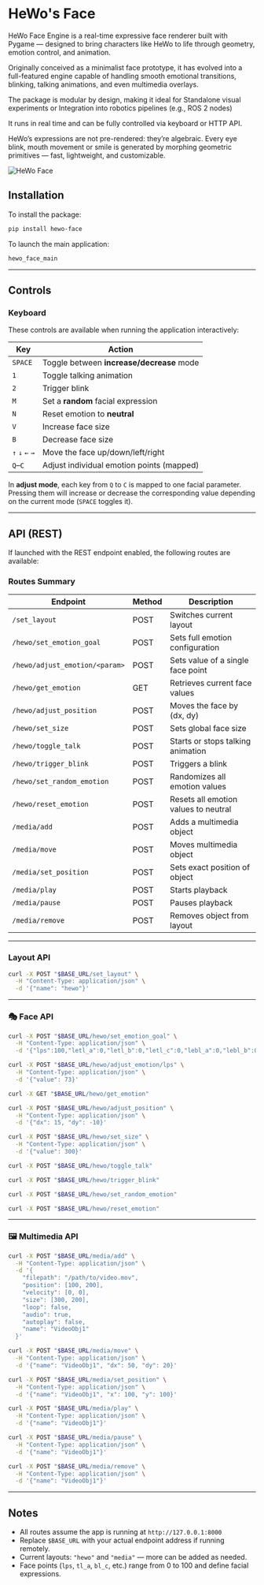# HeWo's Face 

HeWo Face Engine is a real-time expressive face renderer built with Pygame —
designed to bring characters like HeWo to life through geometry, emotion control, and animation.

Originally conceived as a minimalist face prototype, it has evolved into a full-featured engine
capable of handling smooth emotional transitions, blinking, talking animations, and even multimedia overlays.

The package is modular by design, making it ideal for Standalone visual experiments
or Integration into robotics pipelines (e.g., ROS 2 nodes)

It runs in real time and can be fully controlled via keyboard or HTTP API.

HeWo’s expressions are not pre-rendered: they’re algebraic. Every eye blink, mouth movement or smile
is generated by morphing geometric primitives — fast, lightweight, and customizable.

![HeWo Face](images/img.png)

## Installation

To install the package:
```bash
pip install hewo-face
````

To launch the main application:

```bash
hewo_face_main
```

---

## Controls

### Keyboard

These controls are available when running the application interactively:

| Key             | Action                                    |
| --------------- | ----------------------------------------- |
| `SPACE`         | Toggle between **increase/decrease** mode |
| `1`             | Toggle talking animation                  |
| `2`             | Trigger blink                             |
| `M`             | Set a **random** facial expression        |
| `N`             | Reset emotion to **neutral**              |
| `V`             | Increase face size                        |
| `B`             | Decrease face size                        |
| `↑` `↓` `←` `→` | Move the face up/down/left/right          |
| `Q`–`C`         | Adjust individual emotion points (mapped) |

In **adjust mode**, each key from `Q` to `C` is mapped to one facial parameter.
Pressing them will increase or decrease the corresponding value depending on the current mode (`SPACE` toggles it).

---

## API (REST)

If launched with the REST endpoint enabled, the following routes are available:

### Routes Summary

| Endpoint                       | Method | Description                          |
| ------------------------------ | ------ | ------------------------------------ |
| `/set_layout`                  | POST   | Switches current layout              |
| `/hewo/set_emotion_goal`       | POST   | Sets full emotion configuration      |
| `/hewo/adjust_emotion/<param>` | POST   | Sets value of a single face point    |
| `/hewo/get_emotion`            | GET    | Retrieves current face values        |
| `/hewo/adjust_position`        | POST   | Moves the face by (dx, dy)           |
| `/hewo/set_size`               | POST   | Sets global face size                |
| `/hewo/toggle_talk`            | POST   | Starts or stops talking animation    |
| `/hewo/trigger_blink`          | POST   | Triggers a blink                     |
| `/hewo/set_random_emotion`     | POST   | Randomizes all emotion values        |
| `/hewo/reset_emotion`          | POST   | Resets all emotion values to neutral |
| `/media/add`                   | POST   | Adds a multimedia object             |
| `/media/move`                  | POST   | Moves multimedia object              |
| `/media/set_position`          | POST   | Sets exact position of object        |
| `/media/play`                  | POST   | Starts playback                      |
| `/media/pause`                 | POST   | Pauses playback                      |
| `/media/remove`                | POST   | Removes object from layout           |

---

### Layout API

```bash
curl -X POST "$BASE_URL/set_layout" \
  -H "Content-Type: application/json" \
  -d '{"name": "hewo"}'
```

---

### 🎭 Face API

```bash
curl -X POST "$BASE_URL/hewo/set_emotion_goal" \
  -H "Content-Type: application/json" \
  -d '{"lps":100,"letl_a":0,"letl_b":0,"letl_c":0,"lebl_a":0,"lebl_b":0,"lebl_c":0,"rps":100,"retl_a":0,"retl_b":0,"retl_c":0,"rebl_a":0,"rebl_b":0,"rebl_c":0,"tl_a":0,"tl_b":0,"tl_c":0,"tl_d":0,"tl_e":0,"bl_a":0,"bl_b":0,"bl_c":0,"bl_d":0,"bl_e":0}'
```

```bash
curl -X POST "$BASE_URL/hewo/adjust_emotion/lps" \
  -H "Content-Type: application/json" \
  -d '{"value": 73}'
```

```bash
curl -X GET "$BASE_URL/hewo/get_emotion"
```

```bash
curl -X POST "$BASE_URL/hewo/adjust_position" \
  -H "Content-Type: application/json" \
  -d '{"dx": 15, "dy": -10}'
```

```bash
curl -X POST "$BASE_URL/hewo/set_size" \
  -H "Content-Type: application/json" \
  -d '{"value": 300}'
```

```bash
curl -X POST "$BASE_URL/hewo/toggle_talk"
```

```bash
curl -X POST "$BASE_URL/hewo/trigger_blink"
```

```bash
curl -X POST "$BASE_URL/hewo/set_random_emotion"
```

```bash
curl -X POST "$BASE_URL/hewo/reset_emotion"
```

---

### 🖼️ Multimedia API

```bash
curl -X POST "$BASE_URL/media/add" \
  -H "Content-Type: application/json" \
  -d '{
    "filepath": "/path/to/video.mov",
    "position": [100, 200],
    "velocity": [0, 0],
    "size": [300, 200],
    "loop": false,
    "audio": true,
    "autoplay": false,
    "name": "VideoObj1"
  }'
```

```bash
curl -X POST "$BASE_URL/media/move" \
  -H "Content-Type: application/json" \
  -d '{"name": "VideoObj1", "dx": 50, "dy": 20}'
```

```bash
curl -X POST "$BASE_URL/media/set_position" \
  -H "Content-Type: application/json" \
  -d '{"name": "VideoObj1", "x": 100, "y": 100}'
```

```bash
curl -X POST "$BASE_URL/media/play" \
  -H "Content-Type: application/json" \
  -d '{"name": "VideoObj1"}'
```

```bash
curl -X POST "$BASE_URL/media/pause" \
  -H "Content-Type: application/json" \
  -d '{"name": "VideoObj1"}'
```

```bash
curl -X POST "$BASE_URL/media/remove" \
  -H "Content-Type: application/json" \
  -d '{"name": "VideoObj1"}'
```

---

## Notes

* All routes assume the app is running at `http://127.0.0.1:8000`
* Replace `$BASE_URL` with your actual endpoint address if running remotely.
* Current layouts: `"hewo"` and `"media"` — more can be added as needed.
* Face points (`lps`, `tl_a`, `bl_c`, etc.) range from 0 to 100 and define facial expressions.

